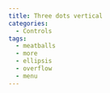 ```yaml
---
title: Three dots vertical
categories:
  - Controls
tags:
  - meatballs
  - more
  - ellipsis
  - overflow
  - menu
---
```

